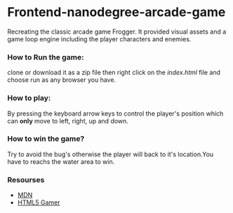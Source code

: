 Frontend-nanodegree-arcade-game
===============================
Recreating the classic arcade game Frogger. It provided visual assets and a game loop engine including the player characters and enemies.

### How to Run the game:
clone or download it as a zip file then right click on the _index.html_ file and choose run as any browser you have.
### How to play:
By pressing the keyboard arrow keys to control the player's position which can **only** move to left, right, up and down.
### How to win the game?
Try to avoid the bug's otherwise the player will back to it's location.You have to reachs the water area to win.
### Resourses
* [MDN](https://developer.mozilla.org/en-US/docs/Web/JavaScript)
* [HTML5 Gamer](http://blog.sklambert.com/)
 